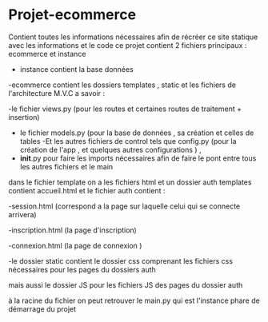 # Projet-ecommerce
Contient toutes les informations nécessaires afin de récréer ce site statique avec les informations et le code
ce projet contient 2 fichiers principaux : ecommerce et instance 

- instance contient la base données 

-ecommerce contient les dossiers templates , static et les fichiers de l'architecture M.V.C 
a savoir :

-le fichier views.py (pour les routes et certaines routes de traitement + insertion)
- le fichier models.py (pour la base de données , sa création et celles de tables
-Et les autres fichiers de control
 tels que config.py  (pour la création de l'app , et quelques autres configurations ) ,
-  __init__.py pour faire les imports nécessaires afin de faire le pont entre tous les autres fichiers et le main 

dans le fichier template on a les fichiers html et un dossier auth
templates contient accueil.html et le fichier auth contient :

-session.html (correspond a la page sur laquelle celui qui se connecte arrivera)

-inscription.html (la page d'inscription)

-connexion.html (la page de connexion )

-le dossier static contient le dossier css comprenant les fichiers
 css nécessaires pour les pages du dossiers auth

mais aussi le dossier JS pour les fichiers JS des pages du dossier auth 

à la racine du fichier on peut retrouver le main.py qui est l'instance phare de démarrage du projet 
